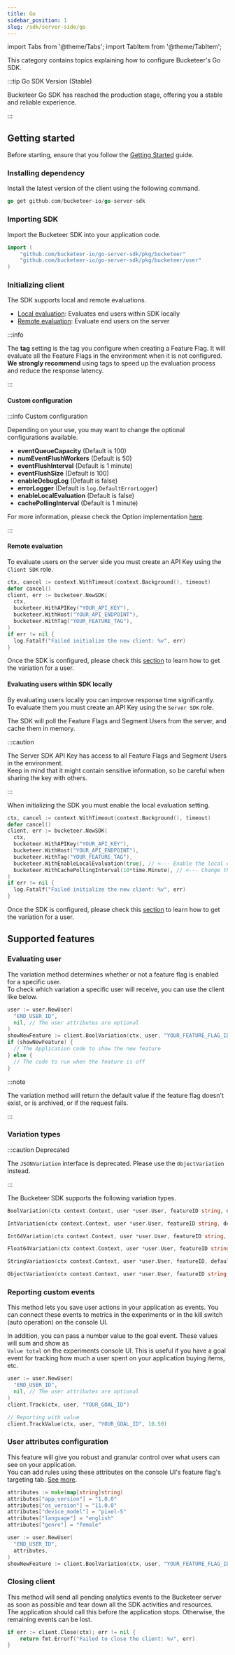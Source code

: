 ```yaml
---
title: Go
sidebar_position: 1
slug: /sdk/server-side/go
---
```


import Tabs from '@theme/Tabs';
import TabItem from '@theme/TabItem';

This category contains topics explaining how to configure Bucketeer's Go SDK.

:::tip Go SDK Version (Stable)

Bucketeer Go SDK has reached the production stage, offering you a stable and reliable experience.

:::

## Getting started

Before starting, ensure that you follow the [Getting Started](/getting-started) guide.

### Installing dependency

Install the latest version of the client using the following command.

<Tabs>
<TabItem value="go" label="Go">

```go showLineNumbers
go get github.com/bucketeer-io/go-server-sdk
```

</TabItem>
</Tabs>

### Importing SDK

Import the Bucketeer SDK into your application code.

<Tabs>
<TabItem value="go" label="Go">

```go showLineNumbers
import (
	"github.com/bucketeer-io/go-server-sdk/pkg/bucketeer"
	"github.com/bucketeer-io/go-server-sdk/pkg/bucketeer/user"
)
```

</TabItem>
</Tabs>

### Initializing client

The SDK supports local and remote evaluations.

- [Local evaluation](#evaluating-users-within-sdk-locally): Evaluates end users within SDK locally
- [Remote evaluation](#remote-evaluation): Evaluate end users on the server

:::info

The **tag** setting is the tag you configure when creating a Feature Flag. It will evaluate all the Feature Flags in the environment when it is not configured.<br />
**We strongly recommend** using tags to speed up the evaluation process and reduce the response latency.

:::

#### Custom configuration

:::info Custom configuration

Depending on your use, you may want to change the optional configurations available.

- **eventQueueCapacity** (Default is 100)
- **numEventFlushWorkers** (Default is 50)
- **eventFlushInterval** (Default is 1 minute)
- **eventFlushSize** (Default is 100)
- **enableDebugLog** (Default is false)
- **errorLogger** (Default is `log.DefaultErrorLogger`)
- **enableLocalEvaluation** (Default is false)
- **cachePollingInterval** (Default is 1 minute)

For more information, please check the Option implementation [here](https://github.com/bucketeer-io/go-server-sdk/blob/master/pkg/bucketeer/option.go).

:::

#### Remote evaluation

To evaluate users on the server side you must create an API Key using the `Client SDK` role.

<Tabs>
<TabItem value="go" label="Go">

```go showLineNumbers
ctx, cancel := context.WithTimeout(context.Background(), timeout)
defer cancel()
client, err := bucketeer.NewSDK(
  ctx,
  bucketeer.WithAPIKey("YOUR_API_KEY"),
  bucketeer.WithHost("YOUR_API_ENDPOINT"),
  bucketeer.WithTag("YOUR_FEATURE_TAG"),
)
if err != nil {
  log.Fatalf("Failed initialize the new client: %v", err)
}
```

</TabItem>
</Tabs>

Once the SDK is configured, please check this [section](#evaluating-user) to learn how to get the variation for a user.

#### Evaluating users within SDK locally

By evaluating users locally you can improve response time significantly.<br />
To evaluate them you must create an API Key using the `Server SDK` role.

The SDK will poll the Feature Flags and Segment Users from the server, and cache them in memory.

:::caution

The Server SDK API Key has access to all Feature Flags and Segment Users in the environment.<br />
Keep in mind that it might contain sensitive information, so be careful when sharing the key with others.

:::

When initializing the SDK you must enable the local evaluation setting.

<Tabs>
<TabItem value="go" label="Go">

```go showLineNumbers
ctx, cancel := context.WithTimeout(context.Background(), timeout)
defer cancel()
client, err := bucketeer.NewSDK(
  ctx,
  bucketeer.WithAPIKey("YOUR_API_KEY"),
  bucketeer.WithHost("YOUR_API_ENDPOINT"),
  bucketeer.WithTag("YOUR_FEATURE_TAG"),
  bucketeer.WithEnableLocalEvaluation(true), // <--- Enable the local evaluation
  bucketeer.WithCachePollingInterval(10*time.Minute), // <--- Change the default interval if needed
)
if err != nil {
  log.Fatalf("Failed initialize the new client: %v", err)
}
```

Once the SDK is configured, please check this [section](#evaluating-user) to learn how to get the variation for a user.

</TabItem>
</Tabs>

## Supported features

### Evaluating user

The variation method determines whether or not a feature flag is enabled for a specific user.<br />
To check which variation a specific user will receive, you can use the client like below.

<Tabs>
<TabItem value="go" label="Go">

```go showLineNumbers
user := user.NewUser(
  "END_USER_ID",
  nil, // The user attributes are optional
)
showNewFeature := client.BoolVariation(ctx, user, "YOUR_FEATURE_FLAG_ID", false)
if (showNewFeature) {
  // The Application code to show the new feature
} else {
  // The code to run when the feature is off
}
```

</TabItem>
</Tabs>

:::note

The variation method will return the default value if the feature flag doesn't exist, or is archived, or if the request fails.

:::

### Variation types

:::caution Deprecated

The `JSONVariation` interface is deprecated. Please use the `ObjectVariation` instead.

:::

The Bucketeer SDK supports the following variation types.

<Tabs>
<TabItem value="go" label="Go">

```go showLineNumbers
BoolVariation(ctx context.Context, user *user.User, featureID string, defaultValue bool) bool

IntVariation(ctx context.Context, user *user.User, featureID string, defaultValue int) int

Int64Variation(ctx context.Context, user *user.User, featureID string, defaultValue int64) int64

Float64Variation(ctx context.Context, user *user.User, featureID string, defaultValue float64) float64

StringVariation(ctx context.Context, user *user.User, featureID, defaultValue string) string

ObjectVariation(ctx context.Context, user *user.User, featureID string, defaultValue interface{}) interface{}
```

</TabItem>
</Tabs>

### Reporting custom events

This method lets you save user actions in your application as events. You can connect these events to metrics in the experiments or in the kill switch (auto operation) on the console UI.

In addition, you can pass a number value to the goal event. These values will sum and show as <br />
`Value total` on the experiments console UI. This is useful if you have a goal event for tracking how much a user spent on your application buying items, etc.

<Tabs>
<TabItem value="go" label="Go">

```go showLineNumbers
user := user.NewUser(
  "END_USER_ID",
  nil, // The user attributes are optional
)
client.Track(ctx, user, "YOUR_GOAL_ID")

// Reporting with value
client.TrackValue(ctx, user, "YOUR_GOAL_ID", 10.50)
```

</TabItem>
</Tabs>

### User attributes configuration

This feature will give you robust and granular control over what users can see on your application.<br />
You can add rules using these attributes on the console UI's feature flag's targeting tab. [See more](/feature-flags/creating-feature-flags/targeting#user-attributes).

<Tabs>
<TabItem value="go" label="Go">

```go showLineNumbers
attributes := make(map[string]string)
attributes["app_version"] = "1.0.0"
attributes["os_version"] = "11.0.0"
attributes["device_model"] = "pixel-5"
attributes["language"] = "english"
attributes["genre"] = "female"

user := user.NewUser(
  "END_USER_ID",
  attributes,
)
showNewFeature := client.BoolVariation(ctx, user, "YOUR_FEATURE_FLAG_ID", false)
```

</TabItem>
</Tabs>

### Closing client

This method will send all pending analytics events to the Bucketeer server as soon as possible and tear down all the SDK activities and resources.<br />
The application should call this before the application stops. Otherwise, the remaining events can be lost.

<Tabs>
<TabItem value="go" label="Go">

```go showLineNumbers
if err := client.Close(ctx); err != nil {
	return fmt.Errorf("Failed to close the client: %v", err)
}
```

</TabItem>
</Tabs>
